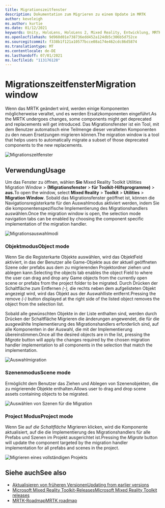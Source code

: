 ```yaml
---
title: Migrationszeitfenster
description: Dokumentation zum Migrieren zu einem Update im MRTK
author: keveleigh
ms.author: kurtie
ms.date: 01/12/2021
keywords: Unity, HoloLens, HoloLens 2, Mixed Reality, Entwicklung, MRTK,
ms.openlocfilehash: 9d960d01e738736edd452a124db5c306b5d752ce
ms.sourcegitcommit: f338b1f121a10577bcce08a174e462cdc86d5874
ms.translationtype: MT
ms.contentlocale: de-DE
ms.lasthandoff: 07/01/2021
ms.locfileid: "113176128"
---
```

# <a name="migration-window"></a><span data-ttu-id="aecad-104">Migrationszeitfenster</span><span class="sxs-lookup"><span data-stu-id="aecad-104">Migration window</span></span>

<span data-ttu-id="aecad-105">Wenn das MRTK geändert wird, werden einige Komponenten möglicherweise veraltet, und es werden Ersatzkomponenten eingeführt.</span><span class="sxs-lookup"><span data-stu-id="aecad-105">As the MRTK undergoes changes, some components might get deprecated and replacements will get introduced.</span></span>
<span data-ttu-id="aecad-106">Das Migrationsfenster ist ein Tool, mit dem Benutzer automatisch eine Teilmenge dieser veralteten Komponenten zu den neuen Ersetzungen migrieren können.</span><span class="sxs-lookup"><span data-stu-id="aecad-106">The migration window is a tool that helps users to automatically migrate a subset of those deprecated components to the new replacements.</span></span>

![Migrationszeitfenster](../images/migration-window/MRTK_Migration_Window.png)

## <a name="usage"></a><span data-ttu-id="aecad-108">Verwendung</span><span class="sxs-lookup"><span data-stu-id="aecad-108">Usage</span></span>

<span data-ttu-id="aecad-109">Um das Fenster zu öffnen, wählen **Sie** Mixed Reality Toolkit Utilities Migration Window  >  **(Migrationsfenster**  >  **für Toolkit-Hilfsprogramme)**  >  **aus.**</span><span class="sxs-lookup"><span data-stu-id="aecad-109">To open the window, select **Mixed Reality** > **Toolkit** > **Utilities** > **Migration Window**.</span></span> <span data-ttu-id="aecad-110">Sobald das Migrationsfenster geöffnet ist, können die Navigationsregisterkarte für den Auswahlmodus aktiviert werden, indem Sie die komponentenspezifische Implementierung des Migrationshandlers auswählen.</span><span class="sxs-lookup"><span data-stu-id="aecad-110">Once the migration window is open, the selection mode navigation tabs can be enabled by choosing the component specific implementation of the migration handler.</span></span>  

![Migrationsauswahlmodi](../images/migration-window/MRTK_Migration_Modes.png)

### <a name="object-mode"></a><span data-ttu-id="aecad-112">Objektmodus</span><span class="sxs-lookup"><span data-stu-id="aecad-112">Object mode</span></span>

<span data-ttu-id="aecad-113">Wenn Sie die Registerkarte Objekte auswählen, wird das ObjektFeld aktiviert, in das der Benutzer alle Game-Objekte aus der aktuell geöffneten Szene oder prefabs aus dem zu migrierenden Projektordner ziehen und ablegen kann.</span><span class="sxs-lookup"><span data-stu-id="aecad-113">Selecting the objects tab enables the object Field to where the user can drag and drop any Game objects from the currently open scene or prefabs from the project folder to be migrated.</span></span>
<span data-ttu-id="aecad-114">Durch Drücken der Schaltfläche zum Entfernen *(-),* die rechts neben dem aufgelisteten Objekt angezeigt wird, wird das Objekt aus der Auswahlliste entfernt.</span><span class="sxs-lookup"><span data-stu-id="aecad-114">Pressing the remove *(-)* button displayed at the right side of the listed object removes the object from the selection list.</span></span>

<span data-ttu-id="aecad-115">Sobald alle gewünschten Objekte in der Liste  enthalten sind, werden durch Drücken der Schaltfläche Migrieren die änderungen angewendet, die für die ausgewählte Implementierung des Migrationshandlers erforderlich sind, auf alle Komponenten in der Auswahl, die mit der Implementierung übereinstimmen.</span><span class="sxs-lookup"><span data-stu-id="aecad-115">Once all the desired objects are in the list, pressing the *Migrate* button will apply the changes required by the chosen migration handler implementation to all components in the selection that match the implementation.</span></span>

![Auswahlmigration](../images/migration-window/MRTK_Object_Migration.png)

### <a name="scene-mode"></a><span data-ttu-id="aecad-117">Szenenmodus</span><span class="sxs-lookup"><span data-stu-id="aecad-117">Scene mode</span></span>

<span data-ttu-id="aecad-118">Ermöglicht dem Benutzer das Ziehen und Ablegen von Szenenobjekten, die zu migrierende Objekte enthalten.</span><span class="sxs-lookup"><span data-stu-id="aecad-118">Allows user to drag and drop scene assets containing objects to be migrated.</span></span>

![Auswählen von Szenen für die Migration](../images/migration-window/MRTK_Scene_Selection.png)

### <a name="project-mode"></a><span data-ttu-id="aecad-120">Project Modus</span><span class="sxs-lookup"><span data-stu-id="aecad-120">Project mode</span></span>

<span data-ttu-id="aecad-121">Wenn Sie auf *die Schaltfläche* Migrieren klicken, wird die Komponente aktualisiert, auf die die Implementierung des Migrationshandlers für alle Prefabs und Szenen im Projekt ausgerichtet ist.</span><span class="sxs-lookup"><span data-stu-id="aecad-121">Pressing the *Migrate* button will update the component targeted by the migration handler implementation for all prefabs and scenes in the project.</span></span>

![Migrieren eines vollständigen Projekts](../images/migration-window/MRTK_Project_Migration.png)

## <a name="see-also"></a><span data-ttu-id="aecad-123">Siehe auch</span><span class="sxs-lookup"><span data-stu-id="aecad-123">See also</span></span>

- [<span data-ttu-id="aecad-124">Aktualisieren von früheren Versionen</span><span class="sxs-lookup"><span data-stu-id="aecad-124">Updating from earlier versions</span></span>](../../updates-deployment/updating.md)
- [<span data-ttu-id="aecad-125">Microsoft Mixed Reality Toolkit-Releases</span><span class="sxs-lookup"><span data-stu-id="aecad-125">Microsoft Mixed Reality Toolkit releases</span></span>](../../release-notes/mrtk-26-release-notes.md)
- [<span data-ttu-id="aecad-126">MRTK-Roadmap</span><span class="sxs-lookup"><span data-stu-id="aecad-126">MRTK roadmap</span></span>](../../roadmap.md)
